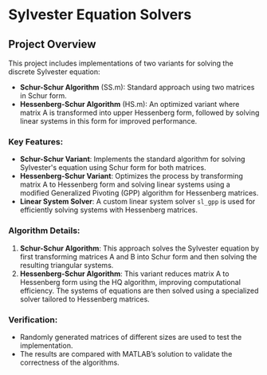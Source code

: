 # Sylvester Equation Solvers

## Project Overview
This project includes implementations of two variants for solving the discrete Sylvester equation:
- **Schur-Schur Algorithm** (SS.m): Standard approach using two matrices in Schur form.
- **Hessenberg-Schur Algorithm** (HS.m): An optimized variant where matrix A is transformed into upper Hessenberg form, followed by solving linear systems in this form for improved performance.

### Key Features:
- **Schur-Schur Variant**: Implements the standard algorithm for solving Sylvester's equation using Schur form for both matrices.
- **Hessenberg-Schur Variant**: Optimizes the process by transforming matrix A to Hessenberg form and solving linear systems using a modified Generalized Pivoting (GPP) algorithm for Hessenberg matrices.
- **Linear System Solver**: A custom linear system solver `sl_gpp` is used for efficiently solving systems with Hessenberg matrices.
  
### Algorithm Details:
1. **Schur-Schur Algorithm**: This approach solves the Sylvester equation by first transforming matrices A and B into Schur form and then solving the resulting triangular systems.
2. **Hessenberg-Schur Algorithm**: This variant reduces matrix A to Hessenberg form using the HQ algorithm, improving computational efficiency. The systems of equations are then solved using a specialized solver tailored to Hessenberg matrices.

### Verification:
- Randomly generated matrices of different sizes are used to test the implementation.
- The results are compared with MATLAB’s solution to validate the correctness of the algorithms.
